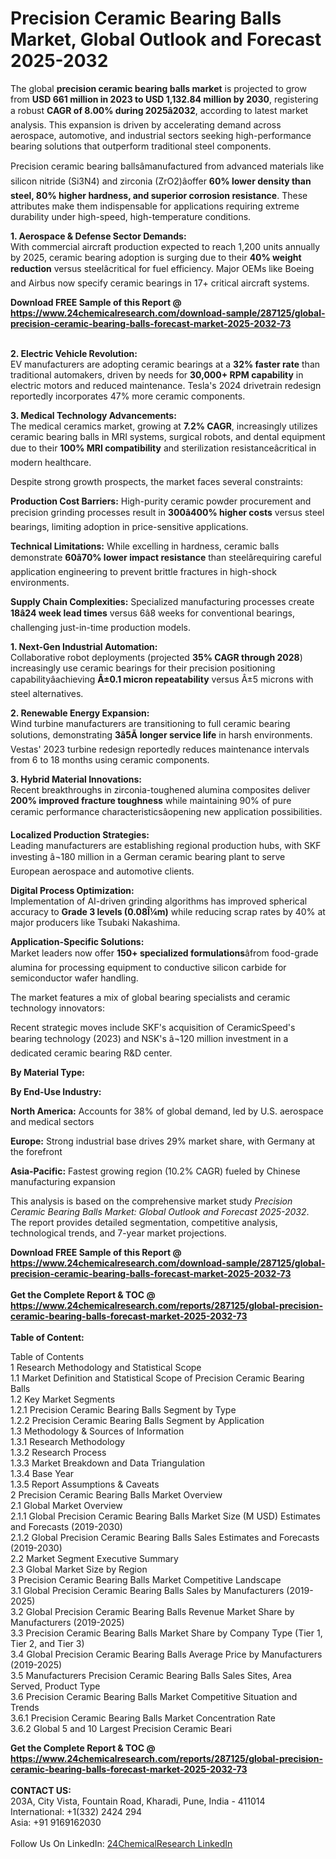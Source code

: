 <h1>Precision Ceramic Bearing Balls Market, Global Outlook and Forecast 2025-2032</h1><p>The global <strong>precision ceramic bearing balls market</strong> is projected to grow from <strong>USD 661 million in 2023 to USD 1,132.84 million by 2030</strong>, registering a robust <strong>CAGR of 8.00% during 2025â2032</strong>, according to latest market analysis. This expansion is driven by accelerating demand across aerospace, automotive, and industrial sectors seeking high-performance bearing solutions that outperform traditional steel components.</p><p>Precision ceramic bearing ballsâmanufactured from advanced materials like silicon nitride (Si3N4) and zirconia (ZrO2)âoffer <strong>60% lower density than steel, 80% higher hardness, and superior corrosion resistance</strong>. These attributes make them indispensable for applications requiring extreme durability under high-speed, high-temperature conditions.</p><p><strong>1. Aerospace &amp; Defense Sector Demands:</strong><br>
With commercial aircraft production expected to reach 1,200 units annually by 2025, ceramic bearing adoption is surging due to their <strong>40% weight reduction</strong> versus steelâcritical for fuel efficiency. Major OEMs like Boeing and Airbus now specify ceramic bearings in 17+ critical aircraft systems.</p><div><b>Download FREE Sample of this Report @ 
            <a href="https://www.24chemicalresearch.com/download-sample/287125/global-precision-ceramic-bearing-balls-forecast-market-2025-2032-73">
            https://www.24chemicalresearch.com/download-sample/287125/global-precision-ceramic-bearing-balls-forecast-market-2025-2032-73</a></b></div><br><p><strong>2. Electric Vehicle Revolution:</strong><br>
EV manufacturers are adopting ceramic bearings at a <strong>32% faster rate</strong> than traditional automakers, driven by needs for <strong>30,000+ RPM capability</strong> in electric motors and reduced maintenance. Tesla's 2024 drivetrain redesign reportedly incorporates 47% more ceramic components.</p><p><strong>3. Medical Technology Advancements:</strong><br>
The medical ceramics market, growing at <strong>7.2% CAGR</strong>, increasingly utilizes ceramic bearing balls in MRI systems, surgical robots, and dental equipment due to their <strong>100% MRI compatibility</strong> and sterilization resistanceâcritical in modern healthcare.</p><p>Despite strong growth prospects, the market faces several constraints:</p><p><strong>Production Cost Barriers:</strong> High-purity ceramic powder procurement and precision grinding processes result in <strong>300â400% higher costs</strong> versus steel bearings, limiting adoption in price-sensitive applications.</p><p><strong>Technical Limitations:</strong> While excelling in hardness, ceramic balls demonstrate <strong>60â70% lower impact resistance</strong> than steelârequiring careful application engineering to prevent brittle fractures in high-shock environments.</p><p><strong>Supply Chain Complexities:</strong> Specialized manufacturing processes create <strong>18â24 week lead times</strong> versus 6â8 weeks for conventional bearings, challenging just-in-time production models.</p><p><strong>1. Next-Gen Industrial Automation:</strong><br>
Collaborative robot deployments (projected <strong>35% CAGR through 2028</strong>) increasingly use ceramic bearings for their precision positioning capabilityâachieving <strong>Â±0.1 micron repeatability</strong> versus Â±5 microns with steel alternatives.</p><p><strong>2. Renewable Energy Expansion:</strong><br>
Wind turbine manufacturers are transitioning to full ceramic bearing solutions, demonstrating <strong>3â5Ã longer service life</strong> in harsh environments. Vestas' 2023 turbine redesign reportedly reduces maintenance intervals from 6 to 18 months using ceramic components.</p><p><strong>3. Hybrid Material Innovations:</strong><br>
Recent breakthroughs in zirconia-toughened alumina composites deliver <strong>200% improved fracture toughness</strong> while maintaining 90% of pure ceramic performance characteristicsâopening new application possibilities.</p><p><strong>Localized Production Strategies:</strong><br>
	Leading manufacturers are establishing regional production hubs, with SKF investing â¬180 million in a German ceramic bearing plant to serve European aerospace and automotive clients.</p><p><strong>Digital Process Optimization:</strong><br>
	Implementation of AI-driven grinding algorithms has improved spherical accuracy to <strong>Grade 3 levels (0.08Î¼m)</strong> while reducing scrap rates by 40% at major producers like Tsubaki Nakashima.</p><p><strong>Application-Specific Solutions:</strong><br>
	Market leaders now offer <strong>150+ specialized formulations</strong>âfrom food-grade alumina for processing equipment to conductive silicon carbide for semiconductor wafer handling.</p><p>The market features a mix of global bearing specialists and ceramic technology innovators:</p><p>Recent strategic moves include SKF's acquisition of CeramicSpeed's bearing technology (2023) and NSK's â¬120 million investment in a dedicated ceramic bearing R&amp;D center.</p><p><strong>By Material Type:</strong></p><p><strong>By End-Use Industry:</strong></p><p><strong>North America:</strong> Accounts for 38% of global demand, led by U.S. aerospace and medical sectors</p><p><strong>Europe:</strong> Strong industrial base drives 29% market share, with Germany at the forefront</p><p><strong>Asia-Pacific:</strong> Fastest growing region (10.2% CAGR) fueled by Chinese manufacturing expansion</p><p>This analysis is based on the comprehensive market study <em>Precision Ceramic Bearing Balls Market: Global Outlook and Forecast 2025-2032</em>. The report provides detailed segmentation, competitive analysis, technological trends, and 7-year market projections.</p><div><b>Download FREE Sample of this Report @ 
            <a href="https://www.24chemicalresearch.com/download-sample/287125/global-precision-ceramic-bearing-balls-forecast-market-2025-2032-73">
            https://www.24chemicalresearch.com/download-sample/287125/global-precision-ceramic-bearing-balls-forecast-market-2025-2032-73</a></b></div><br><div><b>Get the Complete Report & TOC @ 
            <a href="https://www.24chemicalresearch.com/reports/287125/global-precision-ceramic-bearing-balls-forecast-market-2025-2032-73">
            https://www.24chemicalresearch.com/reports/287125/global-precision-ceramic-bearing-balls-forecast-market-2025-2032-73</a></b></div><br>
            <b>Table of Content:</b><p>Table of Contents<br />
1 Research Methodology and Statistical Scope<br />
1.1 Market Definition and Statistical Scope of Precision Ceramic Bearing Balls<br />
1.2 Key Market Segments<br />
1.2.1 Precision Ceramic Bearing Balls Segment by Type<br />
1.2.2 Precision Ceramic Bearing Balls Segment by Application<br />
1.3 Methodology & Sources of Information<br />
1.3.1 Research Methodology<br />
1.3.2 Research Process<br />
1.3.3 Market Breakdown and Data Triangulation<br />
1.3.4 Base Year<br />
1.3.5 Report Assumptions & Caveats<br />
2 Precision Ceramic Bearing Balls Market Overview<br />
2.1 Global Market Overview<br />
2.1.1 Global Precision Ceramic Bearing Balls Market Size (M USD) Estimates and Forecasts (2019-2030)<br />
2.1.2 Global Precision Ceramic Bearing Balls Sales Estimates and Forecasts (2019-2030)<br />
2.2 Market Segment Executive Summary<br />
2.3 Global Market Size by Region<br />
3 Precision Ceramic Bearing Balls Market Competitive Landscape<br />
3.1 Global Precision Ceramic Bearing Balls Sales by Manufacturers (2019-2025)<br />
3.2 Global Precision Ceramic Bearing Balls Revenue Market Share by Manufacturers (2019-2025)<br />
3.3 Precision Ceramic Bearing Balls Market Share by Company Type (Tier 1, Tier 2, and Tier 3)<br />
3.4 Global Precision Ceramic Bearing Balls Average Price by Manufacturers (2019-2025)<br />
3.5 Manufacturers Precision Ceramic Bearing Balls Sales Sites, Area Served, Product Type<br />
3.6 Precision Ceramic Bearing Balls Market Competitive Situation and Trends<br />
3.6.1 Precision Ceramic Bearing Balls Market Concentration Rate<br />
3.6.2 Global 5 and 10 Largest Precision Ceramic Beari</p><div><b>Get the Complete Report & TOC @ 
            <a href="https://www.24chemicalresearch.com/reports/287125/global-precision-ceramic-bearing-balls-forecast-market-2025-2032-73">
            https://www.24chemicalresearch.com/reports/287125/global-precision-ceramic-bearing-balls-forecast-market-2025-2032-73</a></b></div><br><b>CONTACT US:</b><br>
            203A, City Vista, Fountain Road, Kharadi, Pune, India - 411014<br>
            International: +1(332) 2424 294<br>
            Asia: +91 9169162030 <br><br>
            Follow Us On LinkedIn: <a href="https://www.linkedin.com/company/24chemicalresearch/">24ChemicalResearch LinkedIn</a>